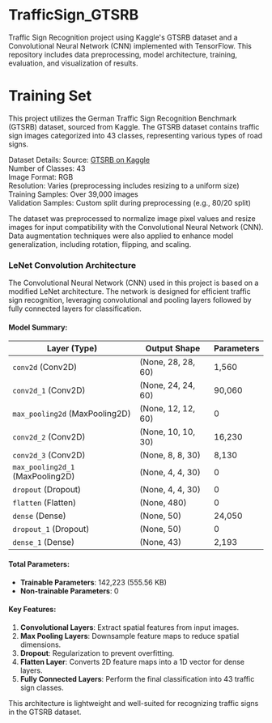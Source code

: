 # TrafficSign_GTSRB
Traffic Sign Recognition project using Kaggle's GTSRB dataset and a Convolutional Neural Network (CNN) implemented with TensorFlow. This repository includes data preprocessing, model architecture, training, evaluation, and visualization of results.

# Training Set
This project utilizes the German Traffic Sign Recognition Benchmark (GTSRB) dataset, sourced from Kaggle. The GTSRB dataset contains traffic sign images categorized into 43 classes, representing various types of road signs.

Dataset Details:
Source: [GTSRB on Kaggle](https://www.kaggle.com/datasets/meowmeowmeowmeowmeow/gtsrb-german-traffic-sign) <br>
Number of Classes: 43<br>
Image Format: RGB<br>
Resolution: Varies (preprocessing includes resizing to a uniform size)<br>
Training Samples: Over 39,000 images<br>
Validation Samples: Custom split during preprocessing (e.g., 80/20 split)

The dataset was preprocessed to normalize image pixel values and resize images for input compatibility with the Convolutional Neural Network (CNN). Data augmentation techniques were also applied to enhance model generalization, including rotation, flipping, and scaling.

### LeNet Convolution Architecture

The Convolutional Neural Network (CNN) used in this project is based on a modified LeNet architecture. The network is designed for efficient traffic sign recognition, leveraging convolutional and pooling layers followed by fully connected layers for classification. 

#### Model Summary:
| Layer (Type)                  | Output Shape       | Parameters   |
|-------------------------------|--------------------|--------------|
| `conv2d` (Conv2D)             | (None, 28, 28, 60)| 1,560        |
| `conv2d_1` (Conv2D)           | (None, 24, 24, 60)| 90,060       |
| `max_pooling2d` (MaxPooling2D)| (None, 12, 12, 60)| 0            |
| `conv2d_2` (Conv2D)           | (None, 10, 10, 30)| 16,230       |
| `conv2d_3` (Conv2D)           | (None, 8, 8, 30)  | 8,130        |
| `max_pooling2d_1` (MaxPooling2D)| (None, 4, 4, 30)| 0            |
| `dropout` (Dropout)           | (None, 4, 4, 30)  | 0            |
| `flatten` (Flatten)           | (None, 480)       | 0            |
| `dense` (Dense)               | (None, 50)        | 24,050       |
| `dropout_1` (Dropout)         | (None, 50)        | 0            |
| `dense_1` (Dense)             | (None, 43)        | 2,193        |

#### Total Parameters:
- **Trainable Parameters**: 142,223 (555.56 KB)
- **Non-trainable Parameters**: 0

#### Key Features:
1. **Convolutional Layers**: Extract spatial features from input images.
2. **Max Pooling Layers**: Downsample feature maps to reduce spatial dimensions.
3. **Dropout**: Regularization to prevent overfitting.
4. **Flatten Layer**: Converts 2D feature maps into a 1D vector for dense layers.
5. **Fully Connected Layers**: Perform the final classification into 43 traffic sign classes.

This architecture is lightweight and well-suited for recognizing traffic signs in the GTSRB dataset.
